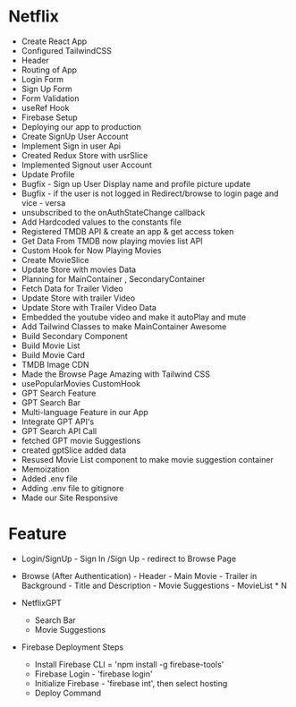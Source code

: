 # Netflix

- Create React App
- Configured TailwindCSS
- Header
- Routing of App
- Login Form
- Sign Up Form
- Form Validation
- useRef Hook
- Firebase Setup
- Deploying our app to production
- Create SignUp User Account
- Implement Sign in user Api
- Created Redux Store with usrSlice
- Implemented Signout user Account
- Update Profile
- Bugfix - Sign up User Display name and profile picture update
- Bugfix - if the user is not logged in Redirect/browse to login page and vice - versa
- unsubscribed to the onAuthStateChange callback
- Add Hardcoded values to the constants file
- Registered TMDB API & create an app & get access token 
- Get Data From TMDB now playing movies list API
- Custom Hook for Now Playing Movies
- Create MovieSlice
- Update Store with movies Data
- Planning for MainContainer , SecondaryContainer 
- Fetch Data for Trailer Video 
- Update Store with trailer Video 
- Update Store with Trailer Video Data
- Embedded the youtube video and make it autoPlay and mute
- Add Tailwind Classes to make MainContainer Awesome
- Build Secondary Component 
- Build Movie List
- Build Movie Card
- TMDB Image CDN
- Made the Browse Page Amazing with Tailwind CSS
- usePopularMovies CustomHook
- GPT Search Feature
- GPT Search Bar
- Multi-language Feature in our App
- Integrate GPT API's
- GPT Search API Call
- fetched GPT movie Suggestions
- created gptSlice added data
- Resused Movie List component to make movie suggestion container
- Memoization
- Added .env file
- Adding .env file to gitignore
- Made our Site Responsive


# Feature
- Login/SignUp
        - Sign In /Sign Up
        - redirect to Browse Page

- Browse (After Authentication)
        - Header
        - Main Movie
            - Trailer in Background
            - Title and Description
            - Movie Suggestions 
                    - MovieList * N
- NetflixGPT 
    - Search Bar
    - Movie Suggestions


- Firebase Deployment Steps
    - Install Firebase CLI = 'npm install -g firebase-tools'
    - Firebase Login - 'firebase login'
    - Initialize Firebase - 'firebase int', then select hosting
    - Deploy Command